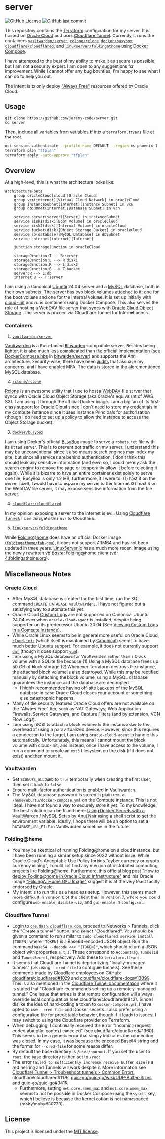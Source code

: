 # server

[![GitHub License](https://img.shields.io/github/license/jeremy-code/server)](LICENSE) [![GitHub last commit](https://img.shields.io/github/last-commit/jeremy-code/server)](https://github.com/jeremy-code/server/commit/main)

This repository contains the [Terraform](https://www.terraform.io/) configuration for my server. It is hosted on [Oracle Cloud](https://www.oracle.com/cloud/) and uses [Cloudflare Tunnel](https://developers.cloudflare.com/cloudflare-one/connections/connect-networks/). Currently, it runs the containers [`vaultwarden/server`](https://hub.docker.com/r/vaultwarden/server), [`rclone/rclone`](https://hub.docker.com/r/rclone/rclone), [`docker/busybox`](https://hub.docker.com/_/busybox), [`cloudflare/cloudflared`](https://hub.docker.com/r/cloudflare/cloudflared), and [`linuxserver/foldingathome`](https://docs.linuxserver.io/images/docker-foldingathome/) using [Docker Compose](https://docs.docker.com/compose/).

I have attempted to the best of my ability to make it as secure as possible, but I am not a security expert. I am open to any suggestions for improvement. While I cannot offer any bug bounties, I'm happy to see what I can do to help you out.

The intent is to only deploy ["Always Free"](https://www.oracle.com/cloud/free/) resources offered by Oracle Cloud.

## Usage

```
git clone https://github.com/jeremy-code/server.git
cd server
```

Then, include all variables from [variables.tf](variables.tf) into a `terraform.tfvars` file at the root.

```sh
oci session authenticate --profile-name DEFAULT --region us-phoenix-1
terraform plan "tfplan"
terraform apply -auto-approve "tfplan"
```

## Overview

At a high-level, this is what the architecture looks like:

```mermaid
architecture-beta
    group oracleCloud(cloud)[Oracle Cloud]
    group vcn(internet)[Virtual Cloud Network] in oracleCloud
    group instanceSubnet(internet)[Instance Subnet] in vcn
    group dbSubnet(internet)[Database Subnet] in vcn

    service server(server)[Server] in instanceSubnet
    service disk1(disk)[Boot Volume] in oracleCloud
    service disk2(disk)[Internal Volume] in oracleCloud
    service bucket(disk)[Object Storage Bucket] in oracleCloud
    service db(database)[MySQL Database] in dbSubnet
    service internet(internet)[Internet]

    junction storageJunction in oracleCloud

    storageJunction:T -- B:server
    storageJunction:L --> R:disk1
    storageJunction:R --> L:disk2
    storageJunction:B --> T:bucket
    server:R --> L:db
    internet:B -- T:server
```

I am using a Canonical [Ubuntu](https://ubuntu.com/) 24.04 server and a [MySQL](https://www.mysql.com/) database, both in their own subnets. The server has two block volumes attached to it: one for the boot volume and one for the internal volume. It is set up initially with [cloud-init](https://cloud-init.io/) and runs containers using Docker Compose. This also serves the role of hosting a WebDAV file server that syncs with [Oracle Cloud Object Storage](https://www.oracle.com/cloud/storage/object-storage/). The server is proxied via Cloudflare Tunnel for Internet acess.

### Containers

1. [`vaultwarden/server`](https://hub.docker.com/r/vaultwarden/server)

[Vaultwarden](https://github.com/dani-garcia/vaultwarden) is a Rust-based [Bitwarden](https://bitwarden.com/)-compatible server. Besides being lighter, it is also much less complicated than the official implementation (see [DockerCompose.hbs](https://github.com/bitwarden/server/blob/main/util/Setup/Templates/DockerCompose.hbs) in [bitwarden/server](https://github.com/bitwarden/server/)) and supports the Arm architecture. Security-wise, there have been [audits](https://github.com/dani-garcia/vaultwarden/wiki/Audits) that assuage my concerns, and I have enabled MFA. The data is stored in the aforementioned MySQL database.

2. [`rclone/rclone`](https://github.com/rclone/rclone/tree/master)

[Rclone](https://rclone.org/) is an awesome utility that I use to host a [WebDAV](http://www.webdav.org) file server that syncs with Oracle Cloud Object Storage (aka Oracle's equivalent of AWS S3). I am using it through the official Docker image. I am a big fan of its first-class support for Oracle Cloud since I don't need to store my credentials in my compute instance since it uses [Instance Principals](https://docs.oracle.com/en-us/iaas/Content/Identity/Tasks/callingservicesfrominstances.htm) for authorization (though I do need to set up a policy to allow the instance to access the Object Storage bucket).

3. [`docker/busybox`](https://hub.docker.com/_/busybox)

I am using Docker's official [BusyBox](https://busybox.net/) image to serve a `robots.txt` file with its `httpd` server. This is to prevent bot traffic on my server. I understand this may be unconventional since it also means search engines may index my site, but since all services are behind authentication, I don't think this should leak any sensitive information (and even so, I could merely ask the search engine to remove the page or temporarily allow it before rejecting it again). While it is bizarre to have an entire container exist solely to serve one file, BusyBox is only 1.2 MB; furthermore, if I were to: (1) host it on the server itself, I would have to expose my server to the Internet (2) host it on the WebDAV file server, it may expose sensitive information from the file server.

4. [`cloudflare/cloudflared`](https://hub.docker.com/r/cloudflare/cloudflared)

In my opinion, exposing a server to the internet is evil. Using [Cloudflare Tunnel](https://developers.cloudflare.com/cloudflare-one/connections/connect-networks/), I can delegate this evil to Cloudflare.

5. [`linuxserver/foldingathome`](https://docs.linuxserver.io/images/docker-foldingathome/)

While [Folding@home](https://foldingathome.org/) does have an official Docker image ([`foldingathome/fah-gpu`](https://hub.docker.com/r/foldingathome/fah-gpu)), it does not support ARM64 and has not been updated in three years. [LinuxServer.io](https://www.linuxserver.io/) has a much more recent image using the newly rewritten v8 _Bastet_ Folding@home client ([v8-4.foldingathome.org](https://v8-4.foldingathome.org)).

## Miscellaneous Notes

### Oracle Cloud

- After MySQL database is created for the first time, run the SQL command `CREATE DATABASE vaultwarden;`. I have not figured out a satisfying way to automate this yet.
- Oracle Cloud [Custom Logs](https://docs.oracle.com/en-us/iaas/Content/Logging/Concepts/custom_logs.htm) are not supported on Canonical Ubuntu 24.04 even when `oracle-cloud-agent` is installed, despite being supported on its predecessor Ubuntu 20.04 (See [Viewing Custom Logs in a Compute Instance](https://docs.oracle.com/en-us/iaas/Content/Logging/Concepts/viewing_custom_logs_in_a_compute_instance.htm)).
- While Oracle Linux seems to be in general more useful on Oracle Cloud, [`cloud-init`](https://cloud-init.io/) (which itself is maintained by [Canonical](https://canonical.com/)) seems to have much better Ubuntu support. For example, it does not currently support [`dnf`](https://rpm-software-management.github.io/) (though it does support [`yum`](http://yum.baseurl.org/)).
- I am using a MySQL database for Vaultwarden rather than a block volume with a SQLite file because (1) Using a MySQL database frees up 50 GB of block storage (2) Whenever Terraform destroys the instance, the attached block volume is also destroyed. While this may be rectified manually by detaching the block volume, using a MySQL database guarantees the instance and the database are decoupled.
  - I highly recommended having off-site backups of the MySQL database in case Oracle Cloud closes your account or something else catastrophic happens.
- Many of the security features Oracle Cloud offers are not available on the "Always Free" tier, such as NAT Gateways, Web Application Firewalls, Service Gateways, and Capture Filters (and by extension, VCN Flow Logs).
- I am using iSCSI to attach a block volume to the instance due to the overhead of using a paravirtualized device. However, since this requires a connection to the target, I am using `oracle-cloud-agent` to handle this automatically. Unfortunately, this means I cannot mount the block volume with cloud-init, and instead, once I have access to the volume, I run a command to create an `ext3` filesystem on the disk (if it does not exist) and then mount it.

### Vaultwarden

- Set `SIGNUPS_ALLOWED` to `true` temporarily when creating the first user, then set it back to `false`.
- Ensure multi-factor authentication is enabled in Vaultwarden.
- The MySQL database password is stored in plain text at `/home/ubuntu/docker-compose.yml` on the Compute instance. This is not ideal. I have not found a way to securely store it yet. To my knowledge, the best solution can be found here: [Using Docker Secrets with a VaultWarden / MySQL Setup](https://anujnair.com/blog/19-using-docker-secrets-with-a-vaultwarden-mysql-setup) by [Anuj Nair](https://github.com/AnujRNair/) using a shell script to set the environment variable. Ideally, I hope there will be an option to set a `DATABASE_URL_FILE` in Vaultwarden sometime in the future.

### Folding@home

- You may be skeptical of running Folding@home on a cloud instance, but I have been running a similar setup since 2022 without issue. While Oracle Cloud's Acceptable Use Policy forbids "cyber currency or crypto currency mining", I could not find any mention of distributed computing projects like Folding@home. Furthermore, this official blog post ["How to deploy Folding@home in Oracle Cloud Infrastructure"](https://blogs.oracle.com/cloud-infrastructure/post/how-to-deploy-foldinghome-in-oracle-cloud-infrastructure) and this Oracle image ["FoldingATHome GPU Image"](https://cloudmarketplace.oracle.com/marketplace/en_US/adf.task-flow?tabName=O&adf.tfDoc=%2FWEB-INF%2Ftaskflow%2Fadhtf.xml&application_id=73275127&adf.tfId=adhtf) suggest it is at the very least tacitly endorsed by Oracle.
- My intent is to run this as a headless setup. However, this seems much more difficult in version 8 of the client than in version 7, where you could configure `web-enable`, `disable-viz`, and `gui-enable` in `config.xml`.

### Cloudflare Tunnel

- Login to [`one.dash.cloudflare.com`](https://one.dash.cloudflare.com), proceed to Networks > Tunnels, click the "Create a tunnel" button, and select "Cloudflared". You should be given a command to run similar to `sudo cloudflared service install [TOKEN]` where `[TOKEN]` is a Base64-encoded JSON object. Run the command `base64 --decode <<< "[TOKEN]"`, which should return a JSON object with properties `a`, `t`, `s`. These correspond to `AccountTag`, `TunnelId` and `TunnelSecret`, respectively. Add these to `terraform.tfvars`.
- It seems that Cloudflare Tunnel is deprioritizing "locally-managed tunnels" (i.e. using `--cred-file` to configure tunnels). See these comments made by Cloudflare employees on GitHub: [cloudflare/cloudflared#1029](https://github.com/cloudflare/cloudflared/issues/1029#issuecomment-1713537876) and [cloudflare/cloudflare-docs#13099](https://github.com/cloudflare/cloudflare-docs/issues/13099#issuecomment-2136204057). This is also mentioned in the [Cloudflare Tunnel documentation](https://developers.cloudflare.com/cloudflare-one/connections/connect-networks/do-more-with-tunnels/local-management/) where it is stated that "Cloudflare recommends setting up a remotely-managed tunnel." One issue that arises is that remote configuration will always override local configuration (see cloudflare/cloudflared#843). Since I dislike the idea of hard-coding a token to `docker-compose.yml`, I have opted to use `--cred-file` and Docker secrets. I also prefer using a configuration file for predictable behavior, though if it leads to issues, I may switch to using the Cloudflare provider on Terraform.
- When debugging, I continually received the error "Incoming request ended abruptly: context canceled" (see cloudflare/cloudflared#1360). This seems to be a generic error that simply indicates the connection was closed. In my case, it was because the encoded Base64 string and the format for `--cred-file` for some reason differ.
- By default the base directory is `/user/nonroot`. If you set the user to `root`, the base directory is then set to `/root`
- The error `failed to sufficiently increase receive buffer size` is a red herring and Tunnels will work despite it. More information see [Cloudflare Tunnel > Troubleshoot tunnels > Common Errors](https://developers.cloudflare.com/cloudflare-one/connections/connect-networks/troubleshoot-tunnels/common-errors/#i-see-failed-to-sufficiently-increase-receive-buffer-size-in-my-cloudflared-logs), cloudflare/cloudflared#1176, [quic-go/quic-go/wiki/UDP-Buffer-Sizes](https://github.com/quic-go/quic-go/wiki/UDP-Buffer-Sizes), and quic-go/quic-go#3418.
  - Furthermore, setting `net.core.rmem_max` and `net.core.wmem_max` seems to not be possible in Docker Compose using the `sysctl` key, which I believe is because the kernel option is not namespaced (moby/moby#30778).

## License

This project is licensed under the [MIT license](LICENSE).
